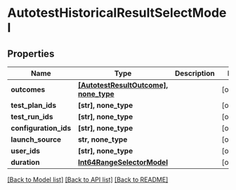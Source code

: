 # AutotestHistoricalResultSelectModel


## Properties
Name | Type | Description | Notes
------------ | ------------- | ------------- | -------------
**outcomes** | [**[AutotestResultOutcome], none_type**](AutotestResultOutcome.md) |  | [optional] 
**test_plan_ids** | **[str], none_type** |  | [optional] 
**test_run_ids** | **[str], none_type** |  | [optional] 
**configuration_ids** | **[str], none_type** |  | [optional] 
**launch_source** | **str, none_type** |  | [optional] 
**user_ids** | **[str], none_type** |  | [optional] 
**duration** | [**Int64RangeSelectorModel**](Int64RangeSelectorModel.md) |  | [optional] 

[[Back to Model list]](../README.md#documentation-for-models) [[Back to API list]](../README.md#documentation-for-api-endpoints) [[Back to README]](../README.md)


